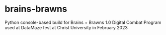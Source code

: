 # brains-brawns
 Python console-based build for Brains + Brawns 1.0 Digital Combat Program used at DataMaze fest at Christ University in February 2023
